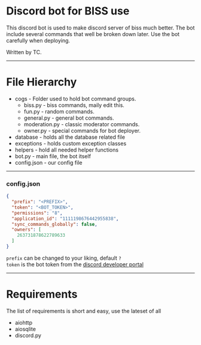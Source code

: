 # Discord bot for BISS use

This discord bot is used to make discord server of biss much better.
The bot include several commands that well be broken down later.
Use the bot carefully when deploying.

Written by TC.

---

# File Hierarchy

* cogs - Folder used to hold bot command groups.
    * biss.py - biss commands, maily edit this.
    * fun.py - random commands.
    * general.py - general bot commands.
    * moderation.py - classic moderator commands.
    * owner.py - special commands for bot deployer.
* database - holds all the database related file
* exceptions - holds custom exception classes
* helpers - hold all needed helper functions
* bot.py - main file, the bot itself
* config.json - our config file
---
### config.json
```json
{
  "prefix": "<PREFIX>",
  "token": "<BOT_TOKEN>",
  "permissions": "8",
  "application_id": "1111198676442955838",
  "sync_commands_globally": false,
  "owners": [
    263731878622789633
  ]
}

```

`prefix` can be changed to your liking, default `?` \
`token` is the bot token from the [discord developer portal](https://discord.com/developers/applications)

---
# Requirements

The list of requirements is short and easy, use the lateset of all
* aiohttp
* aiosqlite
* discord.py